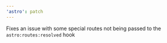 ```yaml
---
'astro': patch
---
```


Fixes an issue with some special routes not being passed to the `astro:routes:resolved` hook
